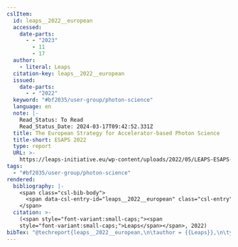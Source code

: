 ```yaml
---
cslItem:
  id: leaps__2022__european
  accessed:
    date-parts:
      - - "2023"
        - 11
        - 17
  author:
    - literal: Leaps
  citation-key: leaps__2022__european
  issued:
    date-parts:
      - - "2022"
  keyword: "#bf2035/user-group/photon-science"
  language: en
  note: |-
    Read_Status: To Read
    Read_Status_Date: 2024-03-17T09:42:52.331Z
  title: The European Strategy for Accelerator-based Photon Science
  title-short: ESAPS 2022
  type: report
  URL: >-
    https://leaps-initiative.eu/wp-content/uploads/2022/05/LEAPS-ESAPS-Broschure_final-20052022-3.pdf
tags:
  - "#bf2035/user-group/photon-science"
rendered:
  bibliography: |-
    <span class="csl-bib-body">
      <span data-csl-entry-id="leaps__2022__european" class="csl-entry"><span class='author-bib'>Leaps</span>. <span class='date-bib'>(2022)</span>. <span class='title'><i><b><span style="font-style:normal;">The European Strategy for Accelerator-based Photon Science</span></b></i></span>. <span class='URL'><a href='https://leaps-initiative.eu/wp-content/uploads/2022/05/LEAPS-ESAPS-Broschure_final-20052022-3.pdf'>LINK</a></span></span>
    </span>
  citation: >-
    (<span style="font-variant:small-caps;"><span
    style="font-variant:small-caps;">Leaps</span></span>, 2022)
bibTex: "@techreport{leaps__2022__european,\n\tauthor = {{Leaps}},\n\tyear = {2022},\n\tnote = {Read\\textunderscore{}Status: To Read\nRead\\textunderscore{}Status\\textunderscore{}Date: 2024-03-17T09:42:52.331Z},\n\ttitle = {The {European} {Strategy} for {Accelerator}-based {Photon} {Science}},\n\thowpublished = {https://leaps-initiative.eu/wp-content/uploads/2022/05/LEAPS-ESAPS-Broschure\\textunderscore{}final-20052022-3.pdf},\n}\n\n"
---
```


